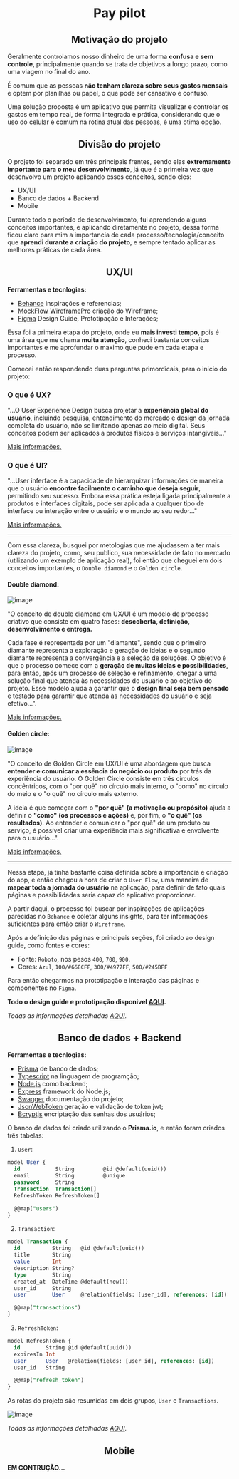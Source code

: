 <h1 align="center"> Pay pilot </h1>

<h2 align="center"> Motivação do projeto  </h2>

Geralmente controlamos nosso dinheiro de uma forma **confusa e sem controle**, principalmente quando se trata de objetivos a longo prazo, como uma viagem no final do ano. 

É comum que as pessoas **não tenham clareza sobre seus gastos mensais** e optem por planilhas ou papel, o que pode ser cansativo e confuso. 

Uma solução proposta é um aplicativo que permita visualizar e controlar os gastos em tempo real, de forma integrada e prática, considerando que o uso do celular é comum na rotina atual das pessoas, é uma otima opção.

<h2 align="center"> Divisão do projeto </h2>

O projeto foi separado em três principais frentes, sendo elas **extremamente importante para o meu desenvolvimento**, já que é a primeira vez que desenvolvo um projeto aplicando esses conceitos, sendo eles:
- UX/UI
- Banco de dados + Backend
- Mobile

Durante todo o período de desenvolvimento, fui aprendendo alguns conceitos importantes, e aplicando diretamente no projeto, dessa forma ficou claro para mim a importancia de cada processo/tecnologia/conceito que **aprendi durante a criação do projeto**, e sempre tentado aplicar as melhores práticas de cada área.

<h2 align="center"> UX/UI </h2>

**Ferramentas e tecnlogias:**
- [Behance](https://www.behance.net/) inspirações e referencias;
- [MockFlow WireframePro](https://www.mockflow.com/apps/wireframepro) criação do Wireframe;
- [Figma](https://www.figma.com/) Design Guide, Prototipação e Interações;

Essa foi a primeira etapa do projeto, onde eu **mais investi tempo**, pois é uma área que me chama **muita atenção**, conheci bastante conceitos importantes e me aprofundar o maximo que pude em cada etapa e processo.

Comecei então respondendo duas perguntas primordicais, para o inicio do projeto:

### O que é UX?

"...O User Experience Design busca projetar a **experiência global do usuário**, incluindo pesquisa, entendimento do mercado e design da jornada completa do usuário, não se limitando apenas ao meio digital. Seus conceitos podem ser aplicados a produtos físicos e serviços intangíveis..."

[Mais informações.](https://www.hostinger.com.br/tutoriais/ux-o-que-e-user-experience)

### O que é UI?

"...User inferface é a capacidade de hierarquizar informações de maneira que o usuário **encontre facilmente o caminho que deseja seguir**, permitindo seu sucesso. Embora essa prática esteja ligada principalmente a produtos e interfaces digitais, pode ser aplicada a qualquer tipo de interface ou interação entre o usuário e o mundo ao seu redor..."

[Mais informações.](https://rockcontent.com/br/blog/o-que-e-ui/)

---

Com essa clareza, busquei por metologias que me ajudassem a ter mais clareza do projeto, como, seu publico, sua necessidade de fato no mercado (utilizando um exemplo de aplicação real), foi então que cheguei em dois conceitos importantes, o `Double diamond` e o `Golden circle`.

#### Double diamond:

![image](https://user-images.githubusercontent.com/69824782/227813040-b1eed382-77a7-46b6-b189-f7f8a2e26dca.png)

"O conceito de double diamond em UX/UI é um modelo de processo criativo que consiste em quatro fases: **descoberta, definição, desenvolvimento e entrega.**

Cada fase é representada por um "diamante", sendo que o primeiro diamante representa a exploração e geração de ideias e o segundo diamante representa a convergência e a seleção de soluções. O objetivo é que o processo comece com a **geração de muitas ideias e possibilidades**, para então, após um processo de seleção e refinamento, chegar a uma solução final que atenda às necessidades do usuário e ao objetivo do projeto. Esse modelo ajuda a garantir que o **design final seja bem pensado** e testado para garantir que atenda às necessidades do usuário e seja efetivo...".

[Mais informações.](https://aelaschool.com/experienciadousuario/double-diamond-como-trabalhar-com-essa-metodologia-na-pratica/)

#### Golden circle:

![image](https://user-images.githubusercontent.com/69824782/227813183-2959351e-10a9-4b18-8886-052596ae345b.png)

"O conceito de Golden Circle em UX/UI é uma abordagem que busca **entender e comunicar a essência do negócio ou produto** por trás da experiência do usuário. O Golden Circle consiste em três círculos concêntricos, com o "por quê" no círculo mais interno, o "como" no círculo do meio e o "o quê" no círculo mais externo. 

A ideia é que começar com o **"por quê" (a motivação ou propósito)** ajuda a definir o **"como" (os processos e ações)** e, por fim, o **"o quê" (os resultados)**. Ao entender e comunicar o "por quê" de um produto ou serviço, é possível criar uma experiência mais significativa e envolvente para o usuário...".

[Mais informações.](https://www.zendesk.com.br/blog/o-que-e-golden-circle/)

---

Nessa etapa, já tinha bastante coisa definida sobre a importancia e criação do app, e então chegou a hora de criar o `User Flow`, uma maneira de **mapear toda a jornada do usuário** na aplicação, para definir de fato quais páginas e possibilidades seria capaz do aplicativo proporcionar.

A partir daqui, o processo foi buscar por inspirações de aplicações parecidas no `Behance` e coletar alguns insights, para ter informações suficientes para então criar o `Wireframe`.

Após a definição das páginas e principais seções, foi criado ao design guide, como fontes e cores:
- Fonte: `Roboto`, nos pesos `400`, `700`, `900`.
- Cores: `Azul`, `100/#668CFF`, `300/#4977FF`, `500/#245BFF`

Para então chegarmos na prototipação e interação das páginas e componentes no `Figma`.

**Todo o design guide e prototipação disponivel [AQUI](https://www.figma.com/file/WQ0y9ploZyCotRBJQs3HXv/Finance-App?node-id=1%3A497&t=fiSIHRQcHxCWIiAc-1).**

_Todas as informações detalhadas [AQUI](https://www.figma.com/file/dJh51vXqLjFRa7OYJOvsBP/Project-Full-Stack?node-id=1-238&t=ajojCgQxDQx1Npbd-4)._

<h2 align="center"> Banco de dados + Backend </h2>

**Ferramentas e tecnlogias:**
- [Prisma](https://www.prisma.io/) de banco de dados;
- [Typescript](https://typescript.org/) na linguagem de programção;
- [Node.js](https://nodejs.org) como backend;
- [Express](https://expressjs.com/pt-br/) framework do Node.js;
- [Swagger](https://swagger.io/) documentação do projeto;
- [JsonWebToken](https://github.com/auth0/node-jsonwebtoken) geração e validação de token jwt;
- [Bcryptjs](https://github.com/dcodeIO/bcrypt.js) encriptação das senhas dos usuários;

O banco de dados foi criado utilizando o **Prisma.io**, e então foram criados três tabelas:

1. `User`:
```sql
model User {
  id           String         @id @default(uuid())
  email        String         @unique
  password     String
  Transaction  Transaction[]
  RefreshToken RefreshToken[]

  @@map("users")
}
```

2. `Transaction`:
```sql
model Transaction {
  id          String   @id @default(uuid())
  title       String
  value       Int
  description String?
  type        String
  created_at  DateTime @default(now())
  user_id     String
  user        User     @relation(fields: [user_id], references: [id])

  @@map("transactions")
}
```

3. `RefreshToken`:
```sql
model RefreshToken {
  id        String @id @default(uuid())
  expiresIn Int
  user      User   @relation(fields: [user_id], references: [id])
  user_id   String

  @@map("refresh_token")
}

```

As rotas do projeto são resumidas em dois grupos, `User` e `Transactions`.

![image](https://user-images.githubusercontent.com/69824782/227813563-14b79b97-4ce7-4a73-96e6-a1c552e9a411.png)

_Todas as informações detalhadas [AQUI](https://www.figma.com/file/dJh51vXqLjFRa7OYJOvsBP/Project-Full-Stack?node-id=1-509&t=ajojCgQxDQx1Npbd-4)._

<h2 align="center"> Mobile </h2>

**EM CONTRUÇÃO...**